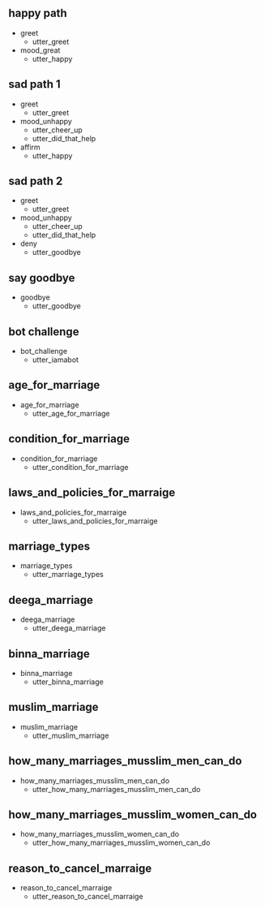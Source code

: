 ## happy path
* greet
  - utter_greet
* mood_great
  - utter_happy

## sad path 1
* greet
  - utter_greet
* mood_unhappy
  - utter_cheer_up
  - utter_did_that_help
* affirm
  - utter_happy

## sad path 2
* greet
  - utter_greet
* mood_unhappy
  - utter_cheer_up
  - utter_did_that_help
* deny
  - utter_goodbye

## say goodbye
* goodbye
  - utter_goodbye

## bot challenge
* bot_challenge
  - utter_iamabot


## age_for_marriage
* age_for_marriage
  - utter_age_for_marriage

## condition_for_marriage
* condition_for_marriage
  - utter_condition_for_marriage

## laws_and_policies_for_marraige
* laws_and_policies_for_marraige
  - utter_laws_and_policies_for_marraige

## marriage_types
* marriage_types
  - utter_marriage_types

## deega_marriage
* deega_marriage
  - utter_deega_marriage

## binna_marriage
* binna_marriage
  - utter_binna_marriage

## muslim_marriage
* muslim_marriage
  - utter_muslim_marriage

## how_many_marriages_musslim_men_can_do
* how_many_marriages_musslim_men_can_do
  - utter_how_many_marriages_musslim_men_can_do

## how_many_marriages_musslim_women_can_do
* how_many_marriages_musslim_women_can_do
  - utter_how_many_marriages_musslim_women_can_do

## reason_to_cancel_marraige
* reason_to_cancel_marraige
  - utter_reason_to_cancel_marraige
